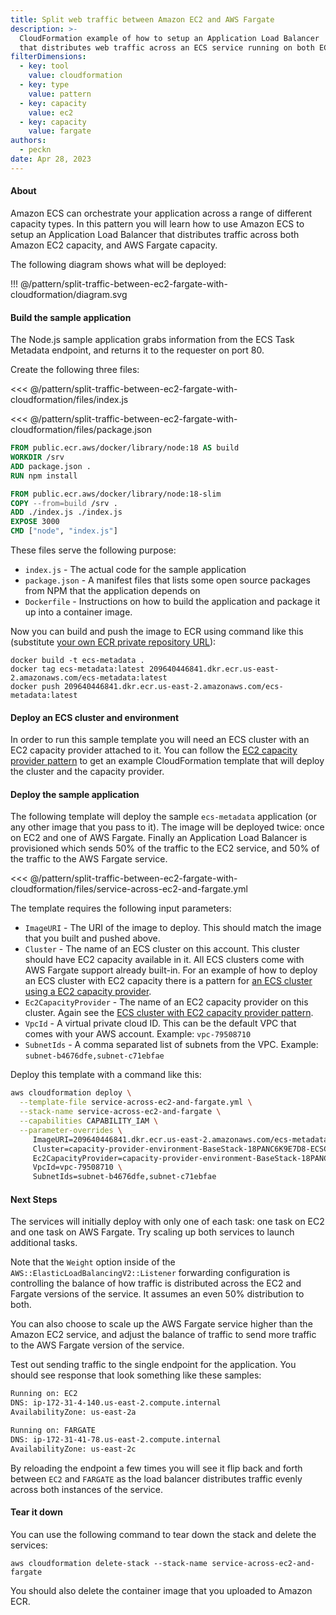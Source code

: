 ```yaml
---
title: Split web traffic between Amazon EC2 and AWS Fargate
description: >-
  CloudFormation example of how to setup an Application Load Balancer
  that distributes web traffic across an ECS service running on both EC2 and Fargate.
filterDimensions:
  - key: tool
    value: cloudformation
  - key: type
    value: pattern
  - key: capacity
    value: ec2
  - key: capacity
    value: fargate
authors:
  - peckn
date: Apr 28, 2023
---
```


#### About

Amazon ECS can orchestrate your application across a range of different capacity types. In this pattern you will learn how to use Amazon ECS to setup an Application Load Balancer that distributes traffic across both Amazon EC2 capacity, and AWS Fargate capacity.

The following diagram shows what will be deployed:

!!! @/pattern/split-traffic-between-ec2-fargate-with-cloudformation/diagram.svg

#### Build the sample application

The Node.js sample application grabs information from the ECS Task Metadata endpoint, and returns it to the requester on port 80.

Create the following three files:

<tabs>
<tab label="index.js">

<<< @/pattern/split-traffic-between-ec2-fargate-with-cloudformation/files/index.js

</tab>

<tab label='package.json'>

<<< @/pattern/split-traffic-between-ec2-fargate-with-cloudformation/files/package.json

</tab>

<tab label='Dockerfile'>

```Dockerfile
FROM public.ecr.aws/docker/library/node:18 AS build
WORKDIR /srv
ADD package.json .
RUN npm install

FROM public.ecr.aws/docker/library/node:18-slim
COPY --from=build /srv .
ADD ./index.js ./index.js
EXPOSE 3000
CMD ["node", "index.js"]
```

</tab>
</tabs>

These files serve the following purpose:

- `index.js` - The actual code for the sample application
- `package.json` - A manifest files that lists some open source packages from NPM that the application depends on
- `Dockerfile` - Instructions on how to build the application and package it up into a container image.

Now you can build and push the image to ECR using command like this (substitute [your own ECR private repository URL](https://docs.aws.amazon.com/AmazonECR/latest/userguide/repository-create.html)):

```shell
docker build -t ecs-metadata .
docker tag ecs-metadata:latest 209640446841.dkr.ecr.us-east-2.amazonaws.com/ecs-metadata:latest
docker push 209640446841.dkr.ecr.us-east-2.amazonaws.com/ecs-metadata:latest
```

#### Deploy an ECS cluster and environment

In order to run this sample template you will need an ECS cluster with an EC2 capacity provider attached to it. You can follow the [EC2 capacity provider pattern](/ecs-ec2-capacity-provider-scaling) to get an example CloudFormation template that will deploy the cluster and the capacity provider.

#### Deploy the sample application

The following template will deploy the sample `ecs-metadata` application (or any other image that you pass to it). The image will be deployed twice: once on EC2 and one of AWS Fargate. Finally an Application Load Balancer is provisioned which sends 50% of the traffic to the EC2 service, and 50% of the traffic to the AWS Fargate service.

<<< @/pattern/split-traffic-between-ec2-fargate-with-cloudformation/files/service-across-ec2-and-fargate.yml

The template requires the following input parameters:

- `ImageURI` - The URI of the image to deploy. This should match the image that you built and pushed above.
- `Cluster` - The name of an ECS cluster on this account. This cluster should have EC2 capacity available in it. All ECS clusters come with AWS Fargate support already built-in. For an example of how to deploy an ECS cluster with EC2 capacity there is a pattern for [an ECS cluster using a EC2 capacity provider](/ecs-ec2-capacity-provider-scaling).
- `Ec2CapacityProvider` - The name of an EC2 capacity provider on this cluster. Again see the [ECS cluster with EC2 capacity provider pattern](/ecs-ec2-capacity-provider-scaling).
- `VpcId` - A virtual private cloud ID. This can be the default VPC that comes with your AWS account. Example: `vpc-79508710`
- `SubnetIds` - A comma separated list of subnets from the VPC. Example: `subnet-b4676dfe,subnet-c71ebfae`

Deploy this template with a command like this:

```sh
aws cloudformation deploy \
  --template-file service-across-ec2-and-fargate.yml \
  --stack-name service-across-ec2-and-fargate \
  --capabilities CAPABILITY_IAM \
  --parameter-overrides \
     ImageURI=209640446841.dkr.ecr.us-east-2.amazonaws.com/ecs-metadata:latest \
     Cluster=capacity-provider-environment-BaseStack-18PANC6K9E7D8-ECSCluster-NNBNpIh5AkZO \
     Ec2CapacityProvider=capacity-provider-environment-BaseStack-18PANC6K9E7D8-CapacityProvider-FI323ISAaRbn \
     VpcId=vpc-79508710 \
     SubnetIds=subnet-b4676dfe,subnet-c71ebfae
```

#### Next Steps

The services will initially deploy with only one of each task: one task on EC2 and one task on AWS Fargate. Try scaling up both services to launch additional tasks.

Note that the `Weight` option inside of the `AWS::ElasticLoadBalancingV2::Listener` forwarding configuration is controlling the balance of how traffic is distributed across the EC2 and Fargate versions of the service. It assumes an even 50% distribution to both.

You can also choose to scale up the AWS Fargate service higher than the Amazon EC2 service, and adjust the balance of traffic to send more traffic to the AWS Fargate version of the service.

Test out sending traffic to the single endpoint for the application. You should see response that look something like these samples:

```txt
Running on: EC2
DNS: ip-172-31-4-140.us-east-2.compute.internal
AvailabilityZone: us-east-2a
```

```txt
Running on: FARGATE
DNS: ip-172-31-41-78.us-east-2.compute.internal
AvailabilityZone: us-east-2c
```

By reloading the endpoint a few times you will see it flip back and forth between `EC2` and `FARGATE` as the load balancer distributes traffic evenly across both instances of the service.

#### Tear it down

You can use the following command to tear down the stack and delete the services:

```shell
aws cloudformation delete-stack --stack-name service-across-ec2-and-fargate
```

You should also delete the container image that you uploaded to Amazon ECR.